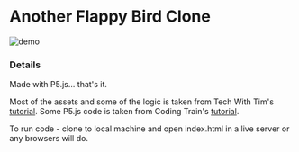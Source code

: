 # Another Flappy Bird Clone
![demo](https://media.giphy.com/media/O0Xe4GlmgBNk5AcxQD/giphy.gif)

### Details

Made with P5.js... that's it.

Most of the assets and some of the logic is taken from Tech With Tim's [tutorial](https://www.youtube.com/watch?v=MMxFDaIOHsE&list=PLzMcBGfZo4-lwGZWXz5Qgta_YNX3_vLS2&t=0s). Some P5.js code is taken from Coding Train's [tutorial](https://www.youtube.com/watch?v=cXgA1d_E-jY). 

To run code - clone to local machine and open index.html in a live server or any browsers will do.  
